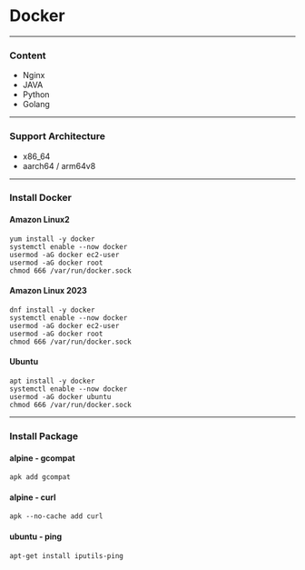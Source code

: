 # Docker
---
### Content
- Nginx
- JAVA
- Python
- Golang

---
### Support Architecture
- x86_64
- aarch64 / arm64v8

---
### Install Docker
#### Amazon Linux2
```shell
yum install -y docker
systemctl enable --now docker
usermod -aG docker ec2-user
usermod -aG docker root
chmod 666 /var/run/docker.sock
```

#### Amazon Linux 2023
```shell
dnf install -y docker
systemctl enable --now docker
usermod -aG docker ec2-user
usermod -aG docker root
chmod 666 /var/run/docker.sock
```

#### Ubuntu
```shell
apt install -y docker
systemctl enable --now docker
usermod -aG docker ubuntu
chmod 666 /var/run/docker.sock
```

---
### Install Package
#### alpine - gcompat
```shell
apk add gcompat
```

#### alpine - curl
```shell
apk --no-cache add curl
```

#### ubuntu - ping
```shell
apt-get install iputils-ping
```